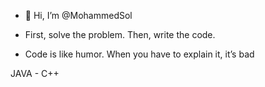 - 👋 Hi, I’m @MohammedSol

-  First, solve the problem. Then, write the code.
-  Code is like humor. When you have to explain it, it’s bad

JAVA - C++
